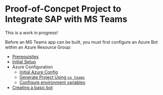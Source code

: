 # Proof-of-Concpet Project to Integrate SAP with MS Teams

This is a work in progress!

Before an MS Teams app can be built, you must first configure an Azure Bot within an Azure Resource Group:

* [Prerequisites](./docs/prerequisites.md)
* [Initial Setup](./docs/initial_setup.md)
* Azure Configuration
   * [Initial Azure Config](./docs/azure_config.md)
   * [Generate Project Using `yo teams`](./docs/yo_teams.md)
   * [Configure environment variables](./docs/env_vars.png)
* [Creating a basic bot](./docs/basic_bot_creation.md)
